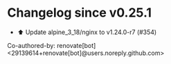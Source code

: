 # Changelog since v0.25.1
- ⬆️ Update alpine_3_18/nginx to v1.24.0-r7 (#354)

Co-authored-by: renovate[bot] <29139614+renovate[bot]@users.noreply.github.com> 
